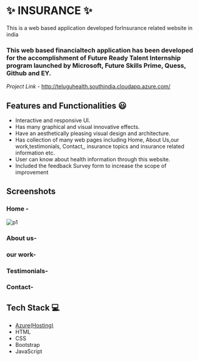 # ✨ INSURANCE  ✨

This is a web based application developed forInsurance related website in india

### This web based financialtech application has been developed for the accomplishment of Future Ready Talent Internship program launched by Microsoft, Future Skills Prime, Quess, Github and EY.


*Project Link* - http://teluguhealth.southindia.cloudapp.azure.com/


## Features and Functionalities 😃

- Interactive and responsive UI.
- Has many graphical and visual innovative effects.
- Have an aesthetically pleasing visual design and architecture.
- Has collection of many web pages including Home, About Us,our work,testimonials, Contact,, insurance topics and insurance related information etc.
- User can know about health information through this website.
- Included the feedback Survey form to increase the scope of improvement 

## Screenshots



### Home -
![p1](https://user-images.githubusercontent.com/117899835/207300202-a81a51be-62cf-4ee1-bafa-ab4cd1b3263b.jpg)



### About us-



   

### our work-




### Testimonials-



### Contact-


## Tech Stack 💻

- [Azure(Hosting)](https://azure.microsoft.com/en-in/features/azure-portal/)
- HTML
- CSS
- Bootstrap
- JavaScript

